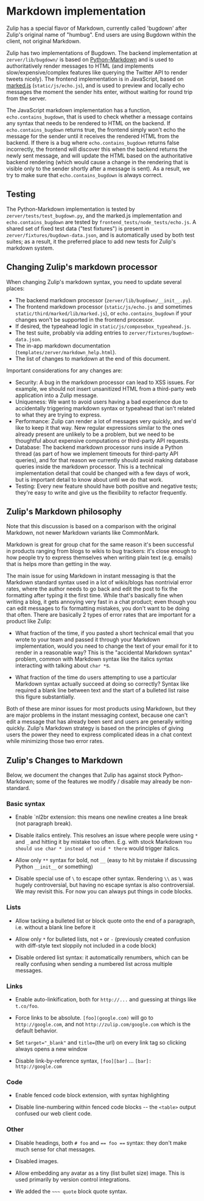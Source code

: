 # Markdown implementation

Zulip has a special flavor of Markdown, currently called 'bugdown'
after Zulip's original name of "humbug". End users are using Bugdown
within the client, not original Markdown.

Zulip has two implementations of Bugdown.  The backend implementation
at `zerver/lib/bugdown/` is based on
[Python-Markdown](https://pythonhosted.org/Markdown/) and is used to
authoritatively render messages to HTML (and implements
slow/expensive/complex features like querying the Twitter API to
render tweets nicely).  The frontend implementation is in JavaScript,
based on [marked.js](https://github.com/chjj/marked)
(`static/js/echo.js`), and is used to preview and locally echo
messages the moment the sender hits enter, without waiting for round
trip from the server.

The JavaScript markdown implementation has a function,
`echo.contains_bugdown`, that is used to check whether a message
contains any syntax that needs to be rendered to HTML on the backend.
If `echo.contains_bugdown` returns true, the frontend simply won't
echo the message for the sender until it receives the rendered HTML
from the backend.  If there is a bug where `echo.contains_bugdown`
returns false incorrectly, the frontend will discover this when the
backend returns the newly sent message, and will update the HTML based
on the authoritative backend rendering (which would cause a change in
the rendering that is visible only to the sender shortly after a
message is sent).  As a result, we try to make sure that
`echo.contains_bugdown` is always correct.

## Testing

The Python-Markdown implementation is tested by
`zerver/tests/test_bugdown.py`, and the marked.js implementation and
`echo.contains_bugdown` are tested by
`frontend_tests/node_tests/echo.js`.  A shared set of fixed test data
("test fixtures") is present in `zerver/fixtures/bugdown-data.json`,
and is automatically used by both test suites; as a result, it the
preferred place to add new tests for Zulip's markdown system.

## Changing Zulip's markdown processor

When changing Zulip's markdown syntax, you need to update several
places:

* The backend markdown processor (`zerver/lib/bugdown/__init__.py`).
* The frontend markdown processor (`static/js/echo.js` and sometimes
  `static/third/marked/lib/marked.js`), or `echo.contains_bugdown` if
  your changes won't be supported in the frontend processor.
* If desired, the typeahead logic in `static/js/composebox_typeahead.js`.
* The test suite, probably via adding entries to `zerver/fixtures/bugdown-data.json`.
* The in-app markdown documentation (`templates/zerver/markdown_help.html`).
* The list of changes to markdown at the end of this document.

Important considerations for any changes are:

* Security: A bug in the markdown processor can lead to XSS issues.
  For example, we should not insert unsanitized HTML from a
  third-party web application into a Zulip message.
* Uniqueness: We want to avoid users having a bad experience due to
  accidentally triggering markdown syntax or typeahead that isn't
  related to what they are trying to express.
* Performance: Zulip can render a lot of messages very quickly, and
  we'd like to keep it that way.  New regular expressions similar to
  the ones already present are unlikely to be a problem, but we need
  to be thoughtful about expensive computations or third-party API
  requests.
* Database: The backend markdown processor runs inside a Python thread
  (as part of how we implement timeouts for third-party API queries),
  and for that reason we currently should avoid making database
  queries inside the markdown processor.  This is a technical
  implementation detail that could be changed with a few days of work,
  but is important detail to know about until we do that work.
* Testing: Every new feature should have both positive and negative
  tests; they're easy to write and give us the flexibility to refactor
  frequently.

## Zulip's Markdown philosophy

Note that this discussion is based on a comparison with the original
Markdown, not newer Markdown variants like CommonMark.

Markdown is great for group chat for the same reason it's been
successful in products ranging from blogs to wikis to bug trackers:
it's close enough to how people try to express themselves when writing
plain text (e.g. emails) that is helps more than getting in the way.

The main issue for using Markdown in instant messaging is that the
Markdown standard syntax used in a lot of wikis/blogs has nontrivial
error rates, where the author needs to go back and edit the post to
fix the formatting after typing it the first time.  While that's
basically fine when writing a blog, it gets annoying very fast in a
chat product; even though you can edit messages to fix formatting
mistakes, you don't want to be doing that often.  There are basically
2 types of error rates that are important for a product like Zulip:

* What fraction of the time, if you pasted a short technical email
that you wrote to your team and passed it through your Markdown
implementation, would you need to change the text of your email for it
to render in a reasonable way?  This is the "accidental Markdown
syntax" problem, common with Markdown syntax like the italics syntax
interacting with talking about `char *`s.

* What fraction of the time do users attempting to use a particular
Markdown syntax actually succeed at doing so correctly?  Syntax like
required a blank line between text and the start of a bulleted list
raise this figure substantially.

Both of these are minor issues for most products using Markdown, but
they are major problems in the instant messaging context, because one
can't edit a message that has already been sent and users are
generally writing quickly.  Zulip's Markdown strategy is based on the
principles of giving users the power they need to express complicated
ideas in a chat context while minimizing those two error rates.

## Zulip's Changes to Markdown

Below, we document the changes that Zulip has against stock
Python-Markdown; some of the features we modify / disable may already
be non-standard.

### Basic syntax

* Enable `nl2br</tt> extension: this means one newline creates a line
  break (not paragraph break).

* Disable italics entirely.  This resolves an issue where people were
  using `*` and `_` and hitting it by mistake too often.  E.g. with
  stock Markdown `You should use char * instead of void * there` would
  trigger italics.

* Allow only `**` syntax for bold, not `__` (easy to hit by mistake if
  discussing Python `__init__` or something)

* Disable special use of `\` to escape other syntax. Rendering `\\` as
  `\` was hugely controversial, but having no escape syntax is also
  controversial.  We may revisit this.  For now you can always put
  things in code blocks.

### Lists

* Allow tacking a bulleted list or block quote onto the end of a
  paragraph, i.e. without a blank line before it

* Allow only `*` for bulleted lists, not `+` or `-` (previously
  created confusion with diff-style text sloppily not included in a
  code block)

* Disable ordered list syntax: it automatically renumbers, which can
  be really confusing when sending a numbered list across multiple
  messages.

### Links

* Enable auto-linkification, both for `http://...` and guessing at
  things like `t.co/foo`.

* Force links to be absolute. `[foo](google.com)` will go to
  `http://google.com`, and not `http://zulip.com/google.com` which
  is the default behavior.

* Set `target="_blank"` and `title=`(the url) on every link tag so
  clicking always opens a new window

* Disable link-by-reference syntax, `[foo][bar]` ... `[bar]: http://google.com`

### Code

* Enable fenced code block extension, with syntax highlighting

* Disable line-numbering within fenced code blocks -- the `<table>`
  output confused our web client code.

### Other

* Disable headings, both `# foo` and `== foo ==` syntax: they don't
  make much sense for chat messages.

* Disabled images.

* Allow embedding any avatar as a tiny (list bullet size) image.  This
  is used primarily by version control integrations.

* We added the `~~~ quote` block quote syntax.
